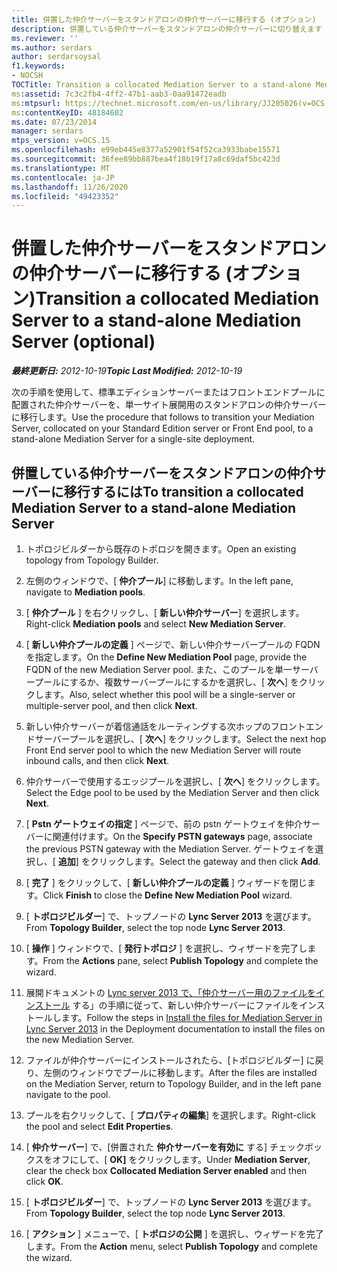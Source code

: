 ```yaml
---
title: 併置した仲介サーバーをスタンドアロンの仲介サーバーに移行する (オプション)
description: 併置している仲介サーバーをスタンドアロンの仲介サーバーに切り替えます (オプション)。
ms.reviewer: ''
ms.author: serdars
author: serdarsoysal
f1.keywords:
- NOCSH
TOCTitle: Transition a collocated Mediation Server to a stand-alone Mediation Server (optional)
ms:assetid: 7c3c2fb4-4ff2-47b1-aab3-0aa91472eadb
ms:mtpsurl: https://technet.microsoft.com/en-us/library/JJ205026(v=OCS.15)
ms:contentKeyID: 48184602
ms.date: 07/23/2014
manager: serdars
mtps_version: v=OCS.15
ms.openlocfilehash: e99eb445e8377a52901f54f52ca3933babe15571
ms.sourcegitcommit: 36fee89bb887bea4f18b19f17a8c69daf5bc423d
ms.translationtype: MT
ms.contentlocale: ja-JP
ms.lasthandoff: 11/26/2020
ms.locfileid: "49423352"
---
```

# <a name="transition-a-collocated-mediation-server-to-a-stand-alone-mediation-server-optional"></a><span data-ttu-id="c5c27-103">併置した仲介サーバーをスタンドアロンの仲介サーバーに移行する (オプション)</span><span class="sxs-lookup"><span data-stu-id="c5c27-103">Transition a collocated Mediation Server to a stand-alone Mediation Server (optional)</span></span>

<div data-xmlns="http://www.w3.org/1999/xhtml">

<div class="topic" data-xmlns="http://www.w3.org/1999/xhtml" data-msxsl="urn:schemas-microsoft-com:xslt" data-cs="https://msdn.microsoft.com/">

<div data-asp="https://msdn2.microsoft.com/asp">



</div>

<div id="mainSection">

<div id="mainBody"><span data-ttu-id="c5c27-104">

<span> </span></span><span class="sxs-lookup"><span data-stu-id="c5c27-104">

<span> </span></span></span>

<span data-ttu-id="c5c27-105">_**最終更新日:** 2012-10-19_</span><span class="sxs-lookup"><span data-stu-id="c5c27-105">_**Topic Last Modified:** 2012-10-19_</span></span>

<span data-ttu-id="c5c27-106">次の手順を使用して、標準エディションサーバーまたはフロントエンドプールに配置された仲介サーバーを、単一サイト展開用のスタンドアロンの仲介サーバーに移行します。</span><span class="sxs-lookup"><span data-stu-id="c5c27-106">Use the procedure that follows to transition your Mediation Server, collocated on your Standard Edition server or Front End pool, to a stand-alone Mediation Server for a single-site deployment.</span></span>

<div>

## <a name="to-transition-a-collocated-mediation-server-to-a-stand-alone-mediation-server"></a><span data-ttu-id="c5c27-107">併置している仲介サーバーをスタンドアロンの仲介サーバーに移行するには</span><span class="sxs-lookup"><span data-stu-id="c5c27-107">To transition a collocated Mediation Server to a stand-alone Mediation Server</span></span>

1.  <span data-ttu-id="c5c27-108">トポロジビルダーから既存のトポロジを開きます。</span><span class="sxs-lookup"><span data-stu-id="c5c27-108">Open an existing topology from Topology Builder.</span></span>

2.  <span data-ttu-id="c5c27-109">左側のウィンドウで、[ **仲介プール**] に移動します。</span><span class="sxs-lookup"><span data-stu-id="c5c27-109">In the left pane, navigate to **Mediation pools**.</span></span>

3.  <span data-ttu-id="c5c27-110">[ **仲介プール** ] を右クリックし、[ **新しい仲介サーバー**] を選択します。</span><span class="sxs-lookup"><span data-stu-id="c5c27-110">Right-click **Mediation pools** and select **New Mediation Server**.</span></span>

4.  <span data-ttu-id="c5c27-111">[ **新しい仲介プールの定義** ] ページで、新しい仲介サーバープールの FQDN を指定します。</span><span class="sxs-lookup"><span data-stu-id="c5c27-111">On the **Define New Mediation Pool** page, provide the FQDN of the new Mediation Server pool.</span></span> <span data-ttu-id="c5c27-112">また、このプールを単一サーバープールにするか、複数サーバープールにするかを選択し、[ **次へ**] をクリックします。</span><span class="sxs-lookup"><span data-stu-id="c5c27-112">Also, select whether this pool will be a single-server or multiple-server pool, and then click **Next**.</span></span>

5.  <span data-ttu-id="c5c27-113">新しい仲介サーバーが着信通話をルーティングする次ホップのフロントエンドサーバープールを選択し、[ **次へ**] をクリックします。</span><span class="sxs-lookup"><span data-stu-id="c5c27-113">Select the next hop Front End server pool to which the new Mediation Server will route inbound calls, and then click **Next**.</span></span>

6.  <span data-ttu-id="c5c27-114">仲介サーバーで使用するエッジプールを選択し、[ **次へ**] をクリックします。</span><span class="sxs-lookup"><span data-stu-id="c5c27-114">Select the Edge pool to be used by the Mediation Server and then click **Next**.</span></span>

7.  <span data-ttu-id="c5c27-115">[ **Pstn ゲートウェイの指定** ] ページで、前の pstn ゲートウェイを仲介サーバーに関連付けます。</span><span class="sxs-lookup"><span data-stu-id="c5c27-115">On the **Specify PSTN gateways** page, associate the previous PSTN gateway with the Mediation Server.</span></span> <span data-ttu-id="c5c27-116">ゲートウェイを選択し、[ **追加**] をクリックします。</span><span class="sxs-lookup"><span data-stu-id="c5c27-116">Select the gateway and then click **Add**.</span></span>

8.  <span data-ttu-id="c5c27-117">[ **完了** ] をクリックして、[ **新しい仲介プールの定義** ] ウィザードを閉じます。</span><span class="sxs-lookup"><span data-stu-id="c5c27-117">Click **Finish** to close the **Define New Mediation Pool** wizard.</span></span>

9.  <span data-ttu-id="c5c27-118">[ **トポロジビルダー**] で、トップノードの **Lync Server 2013** を選びます。</span><span class="sxs-lookup"><span data-stu-id="c5c27-118">From **Topology Builder**, select the top node **Lync Server 2013**.</span></span>

10. <span data-ttu-id="c5c27-119">[ **操作** ] ウィンドウで、[ **発行トポロジ** ] を選択し、ウィザードを完了します。</span><span class="sxs-lookup"><span data-stu-id="c5c27-119">From the **Actions** pane, select **Publish Topology** and complete the wizard.</span></span>

11. <span data-ttu-id="c5c27-120">展開ドキュメントの [Lync server 2013 で、「仲介サーバー用のファイルをインストール](lync-server-2013-install-the-files-for-mediation-server.md) する」の手順に従って、新しい仲介サーバーにファイルをインストールします。</span><span class="sxs-lookup"><span data-stu-id="c5c27-120">Follow the steps in [Install the files for Mediation Server in Lync Server 2013](lync-server-2013-install-the-files-for-mediation-server.md) in the Deployment documentation to install the files on the new Mediation Server.</span></span>

12. <span data-ttu-id="c5c27-121">ファイルが仲介サーバーにインストールされたら、[トポロジビルダー] に戻り、左側のウィンドウでプールに移動します。</span><span class="sxs-lookup"><span data-stu-id="c5c27-121">After the files are installed on the Mediation Server, return to Topology Builder, and in the left pane navigate to the pool.</span></span>

13. <span data-ttu-id="c5c27-122">プールを右クリックして、[ **プロパティの編集**] を選択します。</span><span class="sxs-lookup"><span data-stu-id="c5c27-122">Right-click the pool and select **Edit Properties**.</span></span>

14. <span data-ttu-id="c5c27-123">[ **仲介サーバー**] で、[併置された **仲介サーバーを有効に** する] チェックボックスをオフにして、[ **OK]** をクリックします。</span><span class="sxs-lookup"><span data-stu-id="c5c27-123">Under **Mediation Server**, clear the check box **Collocated Mediation Server enabled** and then click **OK**.</span></span>

15. <span data-ttu-id="c5c27-124">[ **トポロジビルダー**] で、トップノードの **Lync Server 2013** を選びます。</span><span class="sxs-lookup"><span data-stu-id="c5c27-124">From **Topology Builder**, select the top node **Lync Server 2013**.</span></span>

16. <span data-ttu-id="c5c27-125">[ **アクション** ] メニューで、[ **トポロジの公開** ] を選択し、ウィザードを完了します。</span><span class="sxs-lookup"><span data-stu-id="c5c27-125">From the **Action** menu, select **Publish Topology** and complete the wizard.</span></span>

<span data-ttu-id="c5c27-126"></div>

</div>

<span> </span>

</div>

</div>

</span><span class="sxs-lookup"><span data-stu-id="c5c27-126"></div>

</div>

<span> </span>

</div>

</div>

</span></span></div>

